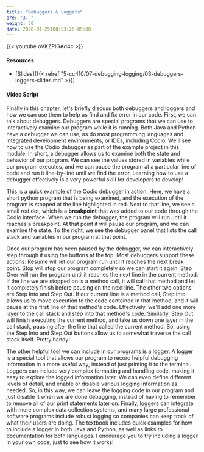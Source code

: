 ```yaml
---
title: "Debuggers & Loggers"
pre: "3. "
weight: 30
date: 2020-01-25T00:53:26-05:00
---
```


{{< youtube oVKZPiGAd4c >}}

#### Resources

* [Slides]({{< relref "5-cc410/07-debugging-logging/03-debuggers-loggers-slides.md" >}})

#### Video Script

Finally in this chapter, let's briefly discuss both debuggers and loggers and how we can use them to help us find and fix error in our code. First, we can talk about debuggers. Debuggers are special programs that we can use to interactively examine our program while it is running. Both Java and Python have a debugger we can use, as do most programming languages and integrated development environments, or IDEs, including Codio. We'll see how to use the Codio debugger as part of the example project in this module. In short, a debugger allows us to examine both the state and behavior of our program. We can see the values stored in variables while our program executes, and we can pause the program at a particular line of code and run it line-by-line until we find the error. Learning how to use a debugger effectively is a very powerful skill for developers to develop!

This is a quick example of the Codio debugger in action. Here, we have a short python program that is being examined, and the execution of the program is stopped at the line highlighted in red. Next to that line, we see a small red dot, which is a **breakpoint** that was added to our code through the Codio interface. When we run the debugger, the program will run until it reaches a breakpoint. At that point it will pause our program, and we can examine the state. To the right, we see the debugger panel that lists the call stack and variables in our program at that point. 

Once our program has been paused by the debugger, we can interactively step through it using the buttons at the top. Most debuggers support these actions: Resume will let our program run until it reaches the next break point. Stop will stop our program completely so we can start it again. Step Over will run the program until it reaches the next line in the current method. If the line we are stopped on is a method call, it will call that method and let it completely finish before pausing on the next line. The other two options are Step Into and Step Out. If our current line is a method call, Step Into allows us to move execution to the code contained in that method, and it will pause at the first line of that method's code. Effectively, we'll add one more layer to the call stack and step into that method's code. Similarly, Step Out will finish executing the current method, and take us down one layer in the call stack, pausing after the line that called the current method. So, using the Step Into and Step Out buttons allow us to somewhat traverse the call stack itself. Pretty handy!

The other helpful tool we can include in our programs is a logger. A logger is a special tool that allows our program to record helpful debugging information in a more useful way, instead of just printing it to the terminal. Loggers can include very complex formatting and handling code, making it easy to explore the logged information later. We can even define different levels of detail, and enable or disable various logging information as needed. So, in this way, we can leave the logging code in our program and just disable it when we are done debugging, instead of having to remember to remove all of our print statements later on. Finally, loggers can integrate with more complex data collection systems, and many large professional software programs include robust logging so companies can keep track of what their users are doing. The textbook includes quick examples for how to include a logger in both Java and Python, as well as links to documentation for both languages. I encourage you to try including a logger in your own code, just to see how it works!